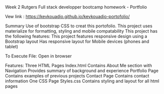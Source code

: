 Week 2 Rutgers Full stack developper bootcamp homework - Portfolio

Vew link : https://kevkouadio.github.io/kevkouadio-portofolio/

Summary
Use of bootstrap CSS to creat this portofolio.
This project uses materialize for formatting, styling and mobile compatability
This project has the following features:
This project features responsive design using a Bootstrap layout
Has responsive layout for Mobile devices (phones and tablet) 

To Execute File:
Open in browser

Features:
Three HTML Pages
Index.html
Contains About Me section with Navigation
Provides summary of background and experience
Portfolio Page
Contains examples of previous projects
Contact Page
Contains contact information
One CSS Page
Styles.css
Contains styling and layout for all html pages